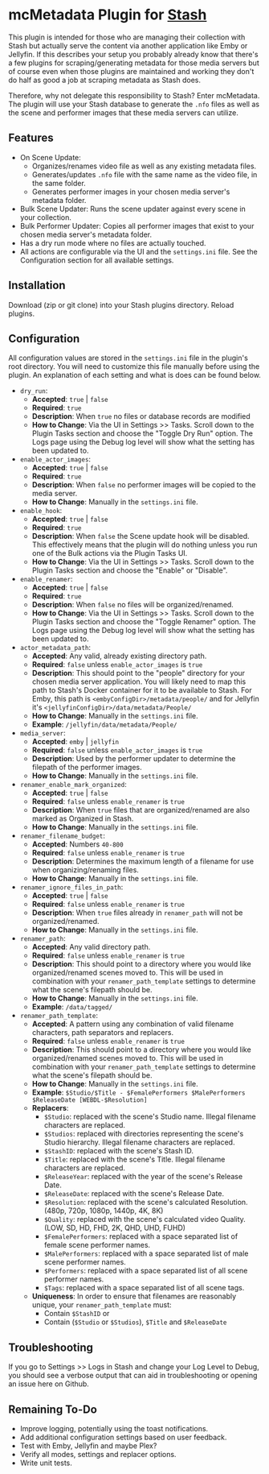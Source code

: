 # mcMetadata Plugin for [Stash](https://github.com/stashapp/stash)

This plugin is intended for those who are managing their collection with Stash but actually serve the content via another application like Emby or Jellyfin. If this describes your setup you probably already know that there's a few plugins for scraping/generating metadata for those media servers but of course even when those plugins are maintained and working they don't do half as good a job at scraping metadata as Stash does.

Therefore, why not delegate this responsibility to Stash? Enter mcMetadata. The plugin will use your Stash database to generate the `.nfo` files as well as the scene and performer images that these media servers can utilize.

## Features
- On Scene Update:
    - Organizes/renames video file as well as any existing metadata files.
    - Generates/updates `.nfo` file with the same name as the video file, in the same folder.
    - Generates performer images in your chosen media server's metadata folder.
- Bulk Scene Updater: Runs the scene updater against every scene in your collection.
- Bulk Performer Updater: Copies all performer images that exist to your chosen media server's metadata folder.
- Has a dry run mode where no files are actually touched.
- All actions are configurable via the UI and the `settings.ini` file. See the Configuration section for all available settings.

## Installation
Download (zip or git clone) into your Stash plugins directory. Reload plugins.

## Configuration
All configuration values are stored in the `settings.ini` file in the plugin's root directory. You will need to customize this file manually before using the plugin. An explanation of each setting and what is does can be found below.

- `dry_run`:
    - **Accepted**: `true` | `false`
    - **Required**: `true`
    - **Description**: When `true` no files or database records are modified
    - **How to Change**: Via the UI in Settings >> Tasks. Scroll down to the Plugin Tasks section and choose the "Toggle Dry Run" option. The Logs page using the Debug log level will show what the setting has been updated to.
- `enable_actor_images`:
    - **Accepted**: `true` | `false`
    - **Required**: `true`
    - **Description**: When `false` no performer images will be copied to the media server.
    - **How to Change**: Manually in the `settings.ini` file.
- `enable_hook`:
    - **Accepted**: `true` | `false`
    - **Required**: `true`
    - **Description**: When `false` the Scene update hook will be disabled. This effectively means that the plugin will do nothing unless you run one of the Bulk actions via the Plugin Tasks UI.
    - **How to Change**: Via the UI in Settings >> Tasks. Scroll down to the Plugin Tasks section and choose the "Enable" or "Disable".
- `enable_renamer`:
    - **Accepted**: `true` | `false`
    - **Required**: `true`
    - **Description**: When `false` no files will be organized/renamed.
    - **How to Change**: Via the UI in Settings >> Tasks. Scroll down to the Plugin Tasks section and choose the "Toggle Renamer" option. The Logs page using the Debug log level will show what the setting has been updated to.
- `actor_metadata_path`:
    - **Accepted**: Any valid, already existing directory path.
    - **Required**: `false` unless `enable_actor_images` is `true`
    - **Description**: This should point to the "people" directory for your chosen media server application. You will likely need to map this path to Stash's Docker container for it to be available to Stash. For Emby, this path is `<embyConfigDir>/metadata/people/` and for Jellyfin it's `<jellyfinConfigDir>/data/metadata/People/`
    - **How to Change**: Manually in the `settings.ini` file.
    - **Example**: `/jellyfin/data/metadata/People/`
- `media_server`:
    - **Accepted**: `emby` | `jellyfin`
    - **Required**: `false` unless `enable_actor_images` is `true`
    - **Description**: Used by the performer updater to determine the filepath of the performer images.
    - **How to Change**: Manually in the `settings.ini` file.
- `renamer_enable_mark_organized`:
    - **Accepted**: `true` | `false`
    - **Required**: `false` unless `enable_renamer` is `true`
    - **Description**: When `true` files that are organized/renamed are also marked as Organized in Stash.
    - **How to Change**: Manually in the `settings.ini` file.
- `renamer_filename_budget`:
    - **Accepted**: Numbers `40-800`
    - **Required**: `false` unless `enable_renamer` is `true`
    - **Description**: Determines the maximum length of a filename for use when organizing/renaming files.
    - **How to Change**: Manually in the `settings.ini` file.
- `renamer_ignore_files_in_path`:
    - **Accepted**: `true` | `false`
    - **Required**: `false` unless `enable_renamer` is `true`
    - **Description**: When `true` files already in `renamer_path` will not be organized/renamed.
    - **How to Change**: Manually in the `settings.ini` file.
- `renamer_path`:
    - **Accepted**: Any valid directory path.
    - **Required**: `false` unless `enable_renamer` is `true`
    - **Description**: This should point to a directory where you would like organized/renamed scenes moved to. This will be used in combination with your `renamer_path_template` settings to determine what the scene's filepath should be.
    - **How to Change**: Manually in the `settings.ini` file.
    - **Example**: `/data/tagged/`
- `renamer_path_template`:
    - **Accepted**: A pattern using any combination of valid filename characters, path separators and replacers.
    - **Required**: `false` unless `enable_renamer` is `true`
    - **Description**: This should point to a directory where you would like organized/renamed scenes moved to. This will be used in combination with your `renamer_path_template` settings to determine what the scene's filepath should be.
    - **How to Change**: Manually in the `settings.ini` file.
    - **Example**: `$Studio/$Title - $FemalePerformers $MalePerformers $ReleaseDate [WEBDL-$Resolution]`
    - **Replacers**:
        - `$Studio`: replaced with the scene's Studio name. Illegal filename characters are replaced.
        - `$Studios`: replaced with directories representing the scene's Studio hierarchy. Illegal filename characters are replaced.
        - `$StashID`: replaced with the scene's Stash ID.
        - `$Title`: replaced with the scene's Title. Illegal filename characters are replaced.
        - `$ReleaseYear`: replaced with the year of the scene's Release Date.
        - `$ReleaseDate`: replaced with the scene's Release Date.
        - `$Resolution`: replaced with the scene's calculated Resolution. (480p, 720p, 1080p, 1440p, 4K, 8K)
        - `$Quality`: replaced with the scene's calculated video Quality. (LOW, SD, HD, FHD, 2K, QHD, UHD, FUHD)
        - `$FemalePerformers`: replaced with a space separated list of female scene performer names.
        - `$MalePerformers`: replaced with a space separated list of male scene performer names.
        - `$Performers`: replaced with a space separated list of all scene performer names.
        - `$Tags`: replaced with a space separated list of all scene tags.
    - **Uniqueness**: In order to ensure that filenames are reasonably unique, your `renamer_path_template` must:
        - Contain `$StashID` or
        - Contain (`$Studio` or `$Studios`), `$Title` and `$ReleaseDate`

## Troubleshooting
If you go to Settings >> Logs in Stash and change your Log Level to Debug, you should see a verbose output that can aid in troubleshooting or opening an issue here on Github.

## Remaining To-Do
- Improve logging, potentially using the toast notifications.
- Add additional configuration settings based on user feedback.
- Test with Emby, Jellyfin and maybe Plex?
- Verify all modes, settings and replacer options.
- Write unit tests.